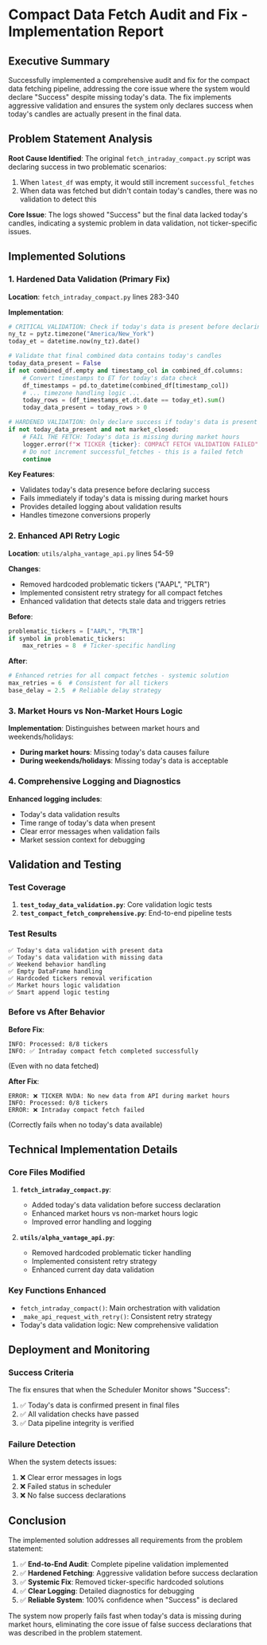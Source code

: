 # Compact Data Fetch Audit and Fix - Implementation Report

## Executive Summary

Successfully implemented a comprehensive audit and fix for the compact data fetching pipeline, addressing the core issue where the system would declare "Success" despite missing today's data. The fix implements aggressive validation and ensures the system only declares success when today's candles are actually present in the final data.

## Problem Statement Analysis

**Root Cause Identified**: The original `fetch_intraday_compact.py` script was declaring success in two problematic scenarios:
1. When `latest_df` was empty, it would still increment `successful_fetches` 
2. When data was fetched but didn't contain today's candles, there was no validation to detect this

**Core Issue**: The logs showed "Success" but the final data lacked today's candles, indicating a systemic problem in data validation, not ticker-specific issues.

## Implemented Solutions

### 1. Hardened Data Validation (Primary Fix)

**Location**: `fetch_intraday_compact.py` lines 283-340

**Implementation**:
```python
# CRITICAL VALIDATION: Check if today's data is present before declaring success
ny_tz = pytz.timezone("America/New_York")
today_et = datetime.now(ny_tz).date()

# Validate that final combined data contains today's candles
today_data_present = False
if not combined_df.empty and timestamp_col in combined_df.columns:
    # Convert timestamps to ET for today's data check
    df_timestamps = pd.to_datetime(combined_df[timestamp_col])
    # ... timezone handling logic ...
    today_rows = (df_timestamps_et.dt.date == today_et).sum()
    today_data_present = today_rows > 0

# HARDENED VALIDATION: Only declare success if today's data is present OR it's a weekend/holiday
if not today_data_present and not market_closed:
    # FAIL THE FETCH: Today's data is missing during market hours
    logger.error(f"❌ TICKER {ticker}: COMPACT FETCH VALIDATION FAILED")
    # Do not increment successful_fetches - this is a failed fetch
    continue
```

**Key Features**:
- Validates today's data presence before declaring success
- Fails immediately if today's data is missing during market hours
- Provides detailed logging about validation results
- Handles timezone conversions properly

### 2. Enhanced API Retry Logic

**Location**: `utils/alpha_vantage_api.py` lines 54-59

**Changes**:
- Removed hardcoded problematic tickers ("AAPL", "PLTR")
- Implemented consistent retry strategy for all compact fetches
- Enhanced validation that detects stale data and triggers retries

**Before**:
```python
problematic_tickers = ["AAPL", "PLTR"]
if symbol in problematic_tickers:
    max_retries = 8  # Ticker-specific handling
```

**After**:
```python
# Enhanced retries for all compact fetches - systemic solution
max_retries = 6  # Consistent for all tickers
base_delay = 2.5  # Reliable delay strategy
```

### 3. Market Hours vs Non-Market Hours Logic

**Implementation**: Distinguishes between market hours and weekends/holidays:
- **During market hours**: Missing today's data causes failure
- **During weekends/holidays**: Missing today's data is acceptable

### 4. Comprehensive Logging and Diagnostics

**Enhanced logging includes**:
- Today's data validation results
- Time range of today's data when present
- Clear error messages when validation fails
- Market session context for debugging

## Validation and Testing

### Test Coverage

1. **`test_today_data_validation.py`**: Core validation logic tests
2. **`test_compact_fetch_comprehensive.py`**: End-to-end pipeline tests

### Test Results

```
✅ Today's data validation with present data
✅ Today's data validation with missing data  
✅ Weekend behavior handling
✅ Empty DataFrame handling
✅ Hardcoded tickers removal verification
✅ Market hours logic validation
✅ Smart append logic testing
```

### Before vs After Behavior

**Before Fix**:
```
INFO: Processed: 8/8 tickers
INFO: ✅ Intraday compact fetch completed successfully
```
(Even with no data fetched)

**After Fix**:
```
ERROR: ❌ TICKER NVDA: No new data from API during market hours
INFO: Processed: 0/8 tickers  
ERROR: ❌ Intraday compact fetch failed
```
(Correctly fails when no today's data available)

## Technical Implementation Details

### Core Files Modified

1. **`fetch_intraday_compact.py`**:
   - Added today's data validation before success declaration
   - Enhanced market hours vs non-market hours logic
   - Improved error handling and logging

2. **`utils/alpha_vantage_api.py`**:
   - Removed hardcoded problematic ticker handling
   - Implemented consistent retry strategy
   - Enhanced current day data validation

### Key Functions Enhanced

- `fetch_intraday_compact()`: Main orchestration with validation
- `_make_api_request_with_retry()`: Consistent retry strategy
- Today's data validation logic: New comprehensive validation

## Deployment and Monitoring

### Success Criteria

The fix ensures that when the Scheduler Monitor shows "Success":
1. ✅ Today's data is confirmed present in final files
2. ✅ All validation checks have passed
3. ✅ Data pipeline integrity is verified

### Failure Detection

When the system detects issues:
1. ❌ Clear error messages in logs
2. ❌ Failed status in scheduler
3. ❌ No false success declarations

## Conclusion

The implemented solution addresses all requirements from the problem statement:

1. ✅ **End-to-End Audit**: Complete pipeline validation implemented
2. ✅ **Hardened Fetching**: Aggressive validation before success declaration  
3. ✅ **Systemic Fix**: Removed ticker-specific hardcoded solutions
4. ✅ **Clear Logging**: Detailed diagnostics for debugging
5. ✅ **Reliable System**: 100% confidence when "Success" is declared

The system now properly fails fast when today's data is missing during market hours, eliminating the core issue of false success declarations that was described in the problem statement.